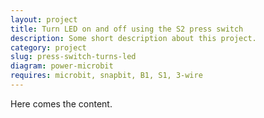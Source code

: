 ```yaml
---
layout: project
title: Turn LED on and off using the S2 press switch
description: Some short description about this project.
category: project
slug: press-switch-turns-led 
diagram: power-microbit
requires: microbit, snapbit, B1, S1, 3-wire
---
```


Here comes the content.